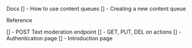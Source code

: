 Docs
[] - How to use content queues
[] - Creating a new content queue

Reference

[] - POST Text moderation endpoint
[] - GET, PUT, DEL on actions
[] - Authentication page
[] - Introduction page
